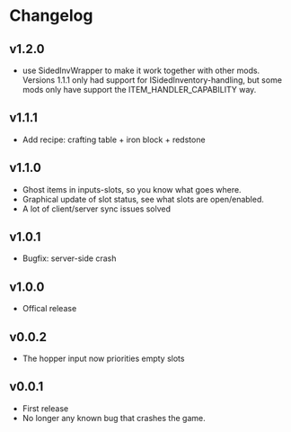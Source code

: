# Changelog 
## v1.2.0
* use SidedInvWrapper to make it work together with other mods.
 Versions 1.1.1 only had support for ISidedInventory-handling,
 but some mods only have support the ITEM_HANDLER_CAPABILITY way.

## v1.1.1
* Add recipe: crafting table + iron block + redstone

## v1.1.0
* Ghost items in inputs-slots, so you know what goes where.
* Graphical update of slot status, see what slots are open/enabled.
* A lot of client/server sync issues solved

## v1.0.1
* Bugfix: server-side crash

## v1.0.0
* Offical release

## v0.0.2
* The hopper input now priorities empty slots

## v0.0.1
* First release
* No longer any known bug that crashes the game.
